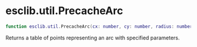 # esclib.util.PrecacheArc

```lua
function esclib.util.PrecacheArc(cx: number, cy: number, radius: number, thickness: number, startang: number, endang: number, roughness: number, rote: number) -> table
```

Returns a table of points representing an arc with specified parameters.
